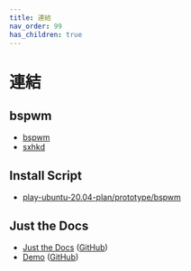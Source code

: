```yaml
---
title: 連結
nav_order: 99
has_children: true
---
```


# 連結


## bspwm

* [bspwm](https://github.com/baskerville/bspwm)
* [sxhkd](https://github.com/baskerville/sxhkd)

## Install Script

* [play-ubuntu-20.04-plan/prototype/bspwm](https://github.com/samwhelp/play-ubuntu-20.04-plan/tree/master/prototype/bspwm)


## Just the Docs

* [Just the Docs](https://pmarsceill.github.io/just-the-docs/) ([GitHub](https://github.com/pmarsceill/just-the-docs))
* [Demo](https://pmarsceill.github.io/jtd-remote/) ([GitHub](https://github.com/pmarsceill/jtd-remote))
